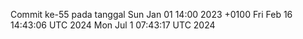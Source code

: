 Commit ke-55 pada tanggal Sun Jan 01 14:00 2023 +0100
Fri Feb 16 14:43:06 UTC 2024
Mon Jul  1 07:43:17 UTC 2024
